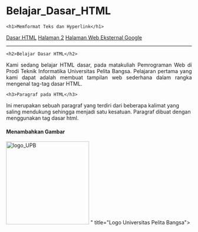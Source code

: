 # Belajar_Dasar_HTML

<!DOCTYPE html>
<html>
<head>
  <title>Belajar Dasar HTML</title>
</head>
<body>

    <h1>Memformat Teks dan Hyperlink</h1>
<nav>
        <a href="https://share.google/j0VSlsikEz9Oj8Vqu">Dasar HTML</a>
        <a href="https://share.google/JkbE5hTjTGiSHBy5X">Halaman 2</a>
        <a href="http://www.google.com">Halaman Web Eksternal Google</a>
</nav>
<hr>

    <h2>Belajar Dasar HTML</h2>
  <p align="justify">Kami sedang belajar HTML dasar, pada matakuliah Pemrograman Web di Prodi Teknik Informatika Universitas Pelita Bangsa. 
    Pelajaran pertama yang kami dapat adalah membuat tampilan web sederhana dalam rangka mengenal tag-tag dasar HTML.</p>

    <h3>Paragraf pada HTML</h3>
  <p align="left">Ini merupakan sebuah paragraf yang terdiri dari beberapa
    kalimat yang saling mendukung sehingga menjadi satu kesatuan. Paragraf dibuat dengan menggunakan tag dasar html.</p>
  
  <h4>Menambahkan Gambar</h4>
  <img src="<img width="225" height="225" alt="logo_UPB" src="https://github.com/user-attachments/assets/30c704a4-19b9-4f08-81dd-f78fa6ded3e7" />
" title="Logo Universitas Pelita Bangsa">

</body>
</html>
